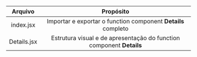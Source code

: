 | Arquivo | Propósito |
:---: | :---:
| index.jsx | Importar e exportar o function component **Details** completo |
| Details.jsx | Estrutura visual e de apresentação do function component **Details** |